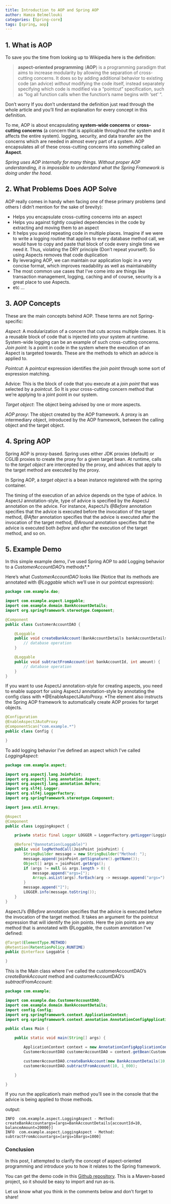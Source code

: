 ```yaml
---
title: Introduction to AOP and Spring AOP
author: Hamza Belmellouki
categories: [Spring-core]
tags: [spring, aop]
---
```


## 1. What is AOP

To save you the time from looking up to Wikipedia here is the definition:
> **aspect-oriented programming** (**AOP**) is a programming paradigm that aims to increase modularity by allowing the separation of cross-cutting concerns. It does so by adding additional behavior to existing code (an advice) *without* modifying the code itself, instead separately specifying which code is modified via a “pointcut” specification, such as “log all function calls when the function’s name begins with ‘set’ ”.

Don’t worry If you don’t understand the definition just read through the whole article and you’ll find an explanation for every concept in this definition.

To me, AOP is about encapsulating **system-wide concerns** or **cross-cutting concerns** (a concern that is applicable throughout the system and it affects the entire system). logging, security, and data transfer are the concerns which are needed in almost every part of a system. AOP encapsulates all of these cross-cutting concerns into something called an **Aspect**.

*Spring uses AOP internally for many things. Without proper AOP understanding, it is impossible to understand what the Spring Framework is doing under the hood.*

## 2. What Problems Does AOP Solve

AOP really comes in handy when facing one of these primary problems (and others I didn’t mention for the sake of brevity):

* Helps you encapsulate cross-cutting concerns into an aspect
* Helps you against tightly coupled dependencies in the code by extracting and moving them to an aspect
* It helps you avoid repeating code in multiple places. Imagine if we were to write a logging routine that applies to every database method call, we would have to copy and paste that block of code every single time we need it. Thus, violating the DRY principle (Don’t repeat yourself). So using Aspects removes that code duplication
* By leveraging AOP, we can maintain our application logic in a very concise format, which improves readability as well as maintainability
* The most common use cases that I’ve come into are things like transaction management, logging, caching and of course, security is a great place to use Aspects.
* etc …

## 3. AOP Concepts

These are the main concepts behind AOP. These terms are not Spring-specific:

*Aspect*: A modularization of a concern that cuts across multiple classes. It is a reusable block of code that is injected into your system at runtime. System-wide logging can be an example of such cross-cutting concerns.
*Join point*: Is a point in code in the system where the execution of an Aspect is targeted towards. These are the methods to which an advice is applied to.

*Pointcut*: A *pointcut* expression identifies the *join point* through some sort of expression matching.

Advice: This is the block of code that you execute at a *join point* that was selected by a *pointcut*. So It is your cross-cutting concern method that we’re applying to a joint point in our system.

*Target object*: The object being advised by one or more aspects.

*AOP proxy*: The object created by the AOP framework. A proxy is an intermediary object, introduced by the AOP framework, between the calling object and the target object.

## 4. Spring AOP

Spring AOP is proxy-based. Spring uses either JDK proxies (default) or CGLIB proxies to create the proxy for a given target bean. At runtime, calls to the *target object* are intercepted by the proxy, and advices that apply to the target method are executed by the proxy.

In Spring AOP, a *target object* is a bean instance registered with the spring container.

The timing of the execution of an advice depends on the type of advice. In AspectJ annotation-style, type of advice is specified by the AspectJ annotation on the advice. For instance, AspectJ’s *@Before* annotation specifies that the advice is executed before the invocation of the target method, *@After* annotation specifies that the advice is executed after the invocation of the target method, *@Around* annotation specifies that the advice is executed both *before* and *after* the execution of the target method, and so on.

## 5. Example Demo

In this simple example demo, I’ve used Spring AOP to add Logging behavior to a *CustomerAccountDAO*’s methods*.*

Here’s what *CustomerAccountDAO* looks like (Notice that its methods are annotated with *@Loggable* which we’ll use in our pointcut expression):

```java
package com.example.dao;

import com.example.aspect.Loggable;
import com.example.domain.BankAccountDetails;
import org.springframework.stereotype.Component;

@Component
public class CustomerAccountDAO {

    @Loggable
    public void createBankAccount(BankAccountDetails bankAccountDetails) {
        // database operation
    }

    @Loggable
    public void subtractFromAccount(int bankAccountId, int amount) {
        // database operation
    }
}
```

If you want to use AspectJ annotation-style for creating aspects, you need to enable support for using AspectJ annotation-style by annotating the config class with *@EnableAspectJAutoProxy. *The element also instructs the Spring AOP framework to automatically create AOP proxies for target objects.

```java
@Configuration
@EnableAspectJAutoProxy
@ComponentScan("com.example.*")
public class Config {

}
```

To add logging behavior I’ve defined an aspect which I’ve called *LoggingAspect*:

```java
package com.example.aspect;

import org.aspectj.lang.JoinPoint;
import org.aspectj.lang.annotation.Aspect;
import org.aspectj.lang.annotation.Before;
import org.slf4j.Logger;
import org.slf4j.LoggerFactory;
import org.springframework.stereotype.Component;

import java.util.Arrays;

@Aspect
@Component
public class LoggingAspect {

    private static final Logger LOGGER = LoggerFactory.getLogger(LoggingAspect.class);

    @Before("@annotation(Loggable)")
    public void logMethodCall(JoinPoint joinPoint) {
        StringBuilder message = new StringBuilder("Method: ");
        message.append(joinPoint.getSignature().getName());
        Object[] args = joinPoint.getArgs();
        if (args != null && args.length > 0) {
            message.append("args=[");
            Arrays.asList(args).forEach(arg -> message.append("args=").append(arg));
        }
        message.append("]");
        LOGGER.info(message.toString());
    }
}
```

AspectJ’s *@Before* annotation specifies that the advice is executed before the invocation of the target method. It takes an argument for the pointcut expression that will identify the join points. Here the join points are any method that is annotated with @Loggable, the custom annotation I’ve defined:

```java
@Target(ElementType.METHOD)
@Retention(RetentionPolicy.RUNTIME)
public @interface Loggable {

}
```

This is the Main class where I’ve called the customerAccountDAO’s *createBankAccount* method and customerAccountDAO’s *subtractFromAccount*:

```java
package com.example;

import com.example.dao.CustomerAccountDAO;
import com.example.domain.BankAccountDetails;
import config.Config;
import org.springframework.context.ApplicationContext;
import org.springframework.context.annotation.AnnotationConfigApplicationContext;

public class Main {

    public static void main(String[] args) {

        ApplicationContext context = new AnnotationConfigApplicationContext(Config.class);
        CustomerAccountDAO customerAccountDAO = context.getBean(CustomerAccountDAO.class);

        customerAccountDAO.createBankAccount(new BankAccountDetails(10, 20_000));
        customerAccountDAO.subtractFromAccount(10, 1_000);

    }

}
```

If you run the application’s main method you’ll see in the console that the advice is being applied to those methods.

output:
```
INFO  com.example.aspect.LoggingAspect - Method: createBankAccountargs=[args=BankAccountDetails{accountId=10, balanceAmount=20000}]
INFO  com.example.aspect.LoggingAspect - Method: subtractFromAccountargs=[args=10args=1000]
```
### Conclusion

In this post, I attempted to clarify the concept of aspect-oriented programming and introduce you to how it relates to the Spring framework.

You can get the demo code in this [Github repository](http://bit.ly/33bpjE0). This is a Maven-based project, so it should be easy to import and run as-is.

Let us know what you think in the comments below and don’t forget to share!
